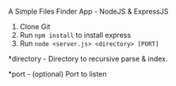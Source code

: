 A Simple Files Finder App - NodeJS & ExpressJS

1. Clone Git
2. Run `npm install` to install express
3. Run `node <server.js> <directory> [PORT]`

*directory - Directory to recursive parse & index.

*port - (optional) Port to listen

